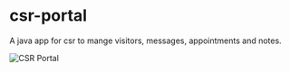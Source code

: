 # csr-portal
A java app for csr to mange visitors, messages, appointments and notes.

![CSR Portal](https://raw.githubusercontent.com/wyntonfranklin/csrportal/master/assets/screenshot_1.png)

